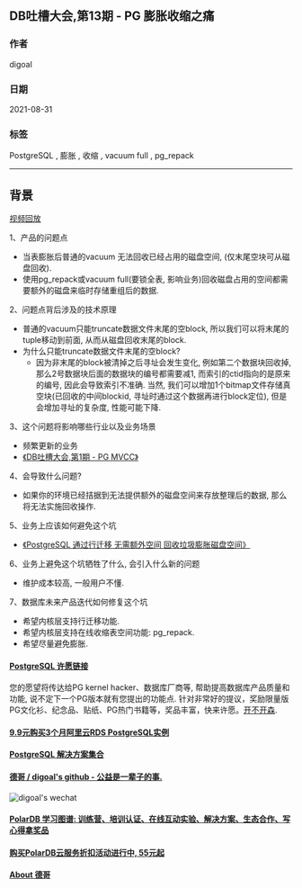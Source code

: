 ## DB吐槽大会,第13期 - PG 膨胀收缩之痛   
                 
### 作者                                
digoal              
                
### 日期              
2021-08-31              
                 
### 标签                   
PostgreSQL , 膨胀 , 收缩 , vacuum full , pg_repack            
               
----              
               
## 背景                            
[视频回放](https://www.bilibili.com/video/BV15f4y1H7VE/)                
              
1、产品的问题点                    
- 当表膨胀后普通的vacuum 无法回收已经占用的磁盘空间, (仅末尾空块可从磁盘回收).   
- 使用pg_repack或vacuum full(要锁全表, 影响业务)回收磁盘占用的空间都需要额外的磁盘来临时存储重组后的数据.   
                    
2、问题点背后涉及的技术原理              
- 普通的vacuum只能truncate数据文件末尾的空block, 所以我们可以将末尾的tuple移动到前面, 从而从磁盘回收末尾的block.     
- 为什么只能truncate数据文件末尾的空block?    
    - 因为非末尾的block被清掉之后寻址会发生变化, 例如第二个数据块回收掉, 那么2号数据块后面的数据块的编号都需要减1, 而索引的ctid指向的是原来的编号, 因此会导致索引不准确. 当然, 我们可以增加1个bitmap文件存储真空块(已回收的中间blockid, 寻址时通过这个数据再进行block定位), 但是会增加寻址的复杂度, 性能可能下降.     
    
3、这个问题将影响哪些行业以及业务场景                  
- 频繁更新的业务   
- [《DB吐槽大会,第1期 - PG MVCC》](../202108/20210823_07.md)       
                   
4、会导致什么问题?                  
- 如果你的环境已经拮据到无法提供额外的磁盘空间来存放整理后的数据, 那么将无法实施回收操作.   
          
5、业务上应该如何避免这个坑                 
- [《PostgreSQL 通过行迁移 无需额外空间 回收垃圾膨胀磁盘空间》](../202108/20210831_01.md)    
                        
6、业务上避免这个坑牺牲了什么, 会引入什么新的问题                  
- 维护成本较高, 一般用户不懂.       
                          
7、数据库未来产品迭代如何修复这个坑            
- 希望内核层支持行迁移功能.   
- 希望内核层支持在线收缩表空间功能: pg_repack.   
- 希望尽量避免膨胀.   
      
  
#### [PostgreSQL 许愿链接](https://github.com/digoal/blog/issues/76 "269ac3d1c492e938c0191101c7238216")
您的愿望将传达给PG kernel hacker、数据库厂商等, 帮助提高数据库产品质量和功能, 说不定下一个PG版本就有您提出的功能点. 针对非常好的提议，奖励限量版PG文化衫、纪念品、贴纸、PG热门书籍等，奖品丰富，快来许愿。[开不开森](https://github.com/digoal/blog/issues/76 "269ac3d1c492e938c0191101c7238216").  
  
  
#### [9.9元购买3个月阿里云RDS PostgreSQL实例](https://www.aliyun.com/database/postgresqlactivity "57258f76c37864c6e6d23383d05714ea")
  
  
#### [PostgreSQL 解决方案集合](https://yq.aliyun.com/topic/118 "40cff096e9ed7122c512b35d8561d9c8")
  
  
#### [德哥 / digoal's github - 公益是一辈子的事.](https://github.com/digoal/blog/blob/master/README.md "22709685feb7cab07d30f30387f0a9ae")
  
  
![digoal's wechat](../pic/digoal_weixin.jpg "f7ad92eeba24523fd47a6e1a0e691b59")
  
  
#### [PolarDB 学习图谱: 训练营、培训认证、在线互动实验、解决方案、生态合作、写心得拿奖品](https://www.aliyun.com/database/openpolardb/activity "8642f60e04ed0c814bf9cb9677976bd4")
  
  
#### [购买PolarDB云服务折扣活动进行中, 55元起](https://www.aliyun.com/activity/new/polardb-yunparter?userCode=bsb3t4al "e0495c413bedacabb75ff1e880be465a")
  
  
#### [About 德哥](https://github.com/digoal/blog/blob/master/me/readme.md "a37735981e7704886ffd590565582dd0")
  
